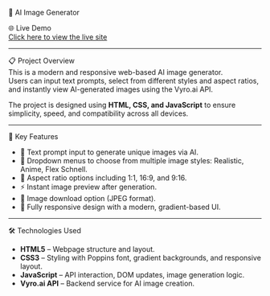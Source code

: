 
 🎨 AI Image Generator 

🌐 Live Demo  
[Click here to view the live site](https://hayabr.github.io/LevelWebsite-/](https://hayabr.github.io/AI-Image-Generator/))

---

📋 Project Overview  
This is a modern and responsive web-based AI image generator.  
Users can input text prompts, select from different styles and aspect ratios, and instantly view AI-generated images using the Vyro.ai API.

The project is designed using **HTML, CSS, and JavaScript** to ensure simplicity, speed, and compatibility across all devices.

---

🧩 Key Features

- 📝 Text prompt input to generate unique images via AI.
- 🎨 Dropdown menus to choose from multiple image styles: Realistic, Anime, Flex Schnell.
- 📐 Aspect ratio options including 1:1, 16:9, and 9:16.
- ⚡ Instant image preview after generation.
- 💾 Image download option (JPEG format).
- 📱 Fully responsive design with a modern, gradient-based UI.

---

🛠️ Technologies Used

- **HTML5** – Webpage structure and layout.
- **CSS3** – Styling with Poppins font, gradient backgrounds, and responsive layout.
- **JavaScript** – API interaction, DOM updates, image generation logic.
- **Vyro.ai API** – Backend service for AI image creation.


